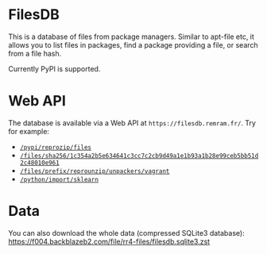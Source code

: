 FilesDB
=======

This is a database of files from package managers. Similar to apt-file etc, it allows you to list files in packages, find a package providing a file, or search from a file hash.

Currently PyPI is supported.

# Web API

The database is available via a Web API at `https://filesdb.remram.fr/`. Try for example:

* [`/pypi/reprozip/files`](https://filesdb.remram.fr/pypi/reprozip/files)
* [`/files/sha256/1c354a2b5e634641c3cc7c2cb9d49a1e1b93a1b28e99ceb5bb51d2c48010e961`](https://filesdb.remram.fr/files/sha256/1c354a2b5e634641c3cc7c2cb9d49a1e1b93a1b28e99ceb5bb51d2c48010e961)
* [`/files/prefix/reprounzip/unpackers/vagrant`](https://filesdb.remram.fr/files/prefix/reprounzip/unpackers/vagrant)
* [`/python/import/sklearn`](https://filesdb.remram.fr/python/import/sklearn)

# Data

You can also download the whole data (compressed SQLite3 database): https://f004.backblazeb2.com/file/rr4-files/filesdb.sqlite3.zst
